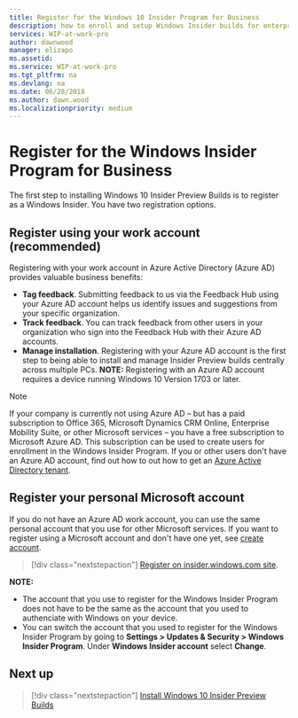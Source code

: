 ```yaml
---
title: Register for the Windows 10 Insider Program for Business
description: how to enroll and setup Windows Insider builds for enterprise client devices.
services: WIP-at-work-pro
author: dawnwood
manager: elizapo
ms.assetid: 
ms.service: WIP-at-work-pro
ms.tgt_pltfrm: na
ms.devlang: na
ms.date: 06/28/2018
ms.author: dawn.wood
ms.localizationpriority: medium
---
```


# Register for the Windows Insider Program for Business
The first step to installing Windows 10 Insider Preview Builds is to register as a Windows Insider. You have two registration options.

## Register using your work account (recommended)
Registering with your work account in Azure Active Directory (Azure AD) provides valuable business benefits: 
* __Tag feedback__. Submitting feedback to us via the Feedback Hub using your Azure AD account helps us identify issues and suggestions from your specific organization.  
* __Track feedback__. You can track feedback from  other users in your organization who sign into the Feedback Hub with their Azure AD accounts. 
* __Manage installation__. Registering with your Azure AD account is the first step to being able to install and manage Insider Preview builds centrally across multiple PCs.
__NOTE:__ Registering with an Azure AD account requires a device running Windows 10 Version 1703 or later.

> [!NOTE] 
> If your company is currently not using Azure AD – but has a paid subscription to Office 365, Microsoft Dynamics CRM Online, Enterprise Mobility Suite, or other Microsoft services – you have a free subscription to Microsoft Azure AD. This subscription can be used to create users for enrollment in the Windows Insider Program. 
> If you or other users don't have an Azure AD account, find out how to out how to get an [Azure Active Directory tenant](https://docs.microsoft.com/azure/active-directory/develop/active-directory-howto-tenant). 

## Register your personal Microsoft account 
If you do not have an Azure AD work account, you can use the same personal account that you use for other Microsoft services. If you want to register using a Microsoft account and don't have one yet, see [create account](https://signup.live.com/).

> [!div class="nextstepaction"]
> [Register on insider.windows.com site](https://insider.windows.com/en-us/register/). 

__NOTE:__ 
* The account that you use to register for the Windows Insider Program does not have to be the same as the account that you used to authenciate with Windows on your device. 
* You can switch the account that you used to register for the Windows Insider Program by going to __Settings > Updates & Security > Windows Insider Program__. Under __Windows Insider account__ select __Change__.

## Next up
> [!div class="nextstepaction"]
> [Install Windows 10 Insider Preview Builds](wip-4-biz-install.md)







